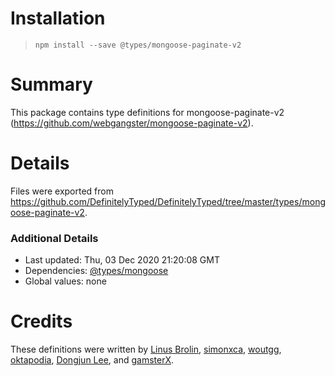 # Installation
> `npm install --save @types/mongoose-paginate-v2`

# Summary
This package contains type definitions for mongoose-paginate-v2 (https://github.com/webgangster/mongoose-paginate-v2).

# Details
Files were exported from https://github.com/DefinitelyTyped/DefinitelyTyped/tree/master/types/mongoose-paginate-v2.

### Additional Details
 * Last updated: Thu, 03 Dec 2020 21:20:08 GMT
 * Dependencies: [@types/mongoose](https://npmjs.com/package/@types/mongoose)
 * Global values: none

# Credits
These definitions were written by [Linus Brolin](https://github.com/linusbrolin), [simonxca](https://github.com/simonxca), [woutgg](https://github.com/woutgg), [oktapodia](https://github.com/oktapodia), [Dongjun Lee](https://github.com/ChazEpps), and [gamsterX](https://github.com/gamsterx).
